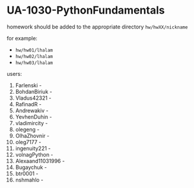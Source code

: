 # UA-1030-PythonFundamentals

homework should be added to the appropriate directory `hw/hwXX/nickname`

for example:
* `hw/hw01/lhalam`
* `hw/hw02/lhalam`
* `hw/hw03/lhalam`

users:
1. Farlenski - 
2. BohdanBiriuk - 
3. Vladus42321 - 
4. RafinadR - 
5. Andrewakiv - 
6. YevhenDuhin - 
7. vladimircity - 
8. olegeng - 
9. OlhaZhovnir - 
10. oleg7177 - 
11. ingenuity221 - 
12. volnagPython -
13. Alexaand11031996 -
14. Bugaychuk -
15. btr0001 - 
16. nshmahlo - 
